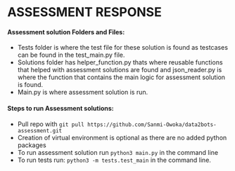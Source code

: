 # ASSESSMENT RESPONSE
#### Assessment solution Folders and Files:
- Tests folder is where the test file for these solution is found as testcases can be found in the test_main.py file.
- Solutions folder has helper_function.py thats where reusable functions that helped with assessment solutions are found and json_reader.py is where the function that contains the main logic for assessment solution is found.
- Main.py is where assessment solution is run.

#### Steps to run Assessment solutions:
- Pull repo with `git pull https://github.com/Sanmi-Owoka/data2bots-assessment.git`
- Creation of virtual environment is optional as there are no added python packages
- To run assessment solution run `python3 main.py` in the command line
- To run tests run: `python3 -m tests.test_main` in the command line.


